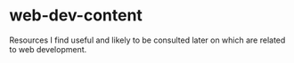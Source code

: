 # web-dev-content
Resources I find useful and likely to be consulted later on which are related to web development.
